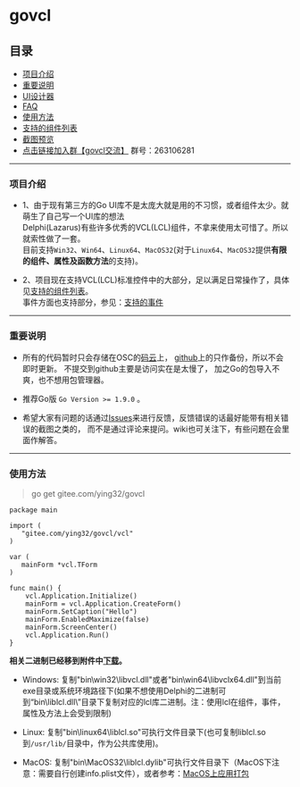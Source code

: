 # govcl

## 目录
* [项目介绍](#项目介绍)
* [重要说明](#重要说明)
* [UI设计器](https://gitee.com/ying32/govcl/wikis/pages?title=%E5%89%8D%E8%A8%80&parent=%E8%AE%BE%E8%AE%A1%E5%99%A8%E5%B8%AE%E5%8A%A9)
* [FAQ](https://gitee.com/ying32/govcl/wikis/pages)
* [使用方法](#使用方法)
* [支持的组件列表](https://gitee.com/ying32/govcl/wikis/pages?title=%E6%94%AF%E6%8C%81%E7%9A%84%E7%BB%84%E4%BB%B6%E5%88%97%E8%A1%A8&parent=)
* [截图预览](https://gitee.com/ying32/govcl/tree/master/Screenshot)
* [点击链接加入群【govcl交流】](https://jq.qq.com/?_wv=1027&k=5Sv7Qiq) 群号：263106281

---
### 项目介绍

* 1、由于现有第三方的Go UI库不是太庞大就是用的不习惯，或者组件太少。就萌生了自己写一个UI库的想法  
     Delphi(Lazarus)有些许多优秀的VCL(LCL)组件，不拿来使用太可惜了。所以就索性做了一套。  
     目前支持`Win32`、`Win64`、`Linux64`、`MacOS32`(对于`Linux64`、`MacOS32`提供**有限的组件、属性及函数方法**的支持)。      
 
* 2、项目现在支持VCL(LCL)标准控件中的大部分，足以满足日常操作了，具体见[支持的组件列表](https://gitee.com/ying32/govcl/wikis/pages?title=%E6%94%AF%E6%8C%81%E7%9A%84%E7%BB%84%E4%BB%B6%E5%88%97%E8%A1%A8&parent=)。  
     事件方面也支持部分，参见：[支持的事件](https://gitee.com/ying32/govcl/wikis/pages?title=%E6%94%AF%E6%8C%81%E7%9A%84%E4%BA%8B%E4%BB%B6&parent=)    
 
---
### 重要说明
* 所有的代码暂时只会存储在OSC的[码云](https://gitee.com/ying32/govcl)上， [github](https://github.com/ying32/govcl)上的只作备份，所以不会即时更新。
不提交到github主要是访问实在是太慢了， 加之Go的包导入不爽，也不想用包管理器。   
 
* 推荐Go版 `Go Version >= 1.9.0` 。   

* 希望大家有问题的话通过[Issues](https://gitee.com/ying32/govcl/issues)来进行反馈，反馈错误的话最好能带有相关错误的截图之类的， 而不是通过评论来提问。wiki也可关注下，有些问题在会里面作解答。  

---
### 使用方法
> go get gitee.com/ying32/govcl  

```golang
package main

import (
   "gitee.com/ying32/govcl/vcl"
)

var (
   mainForm *vcl.TForm
)

func main() {
    vcl.Application.Initialize()
    mainForm = vcl.Application.CreateForm()
    mainForm.SetCaption("Hello")
    mainForm.EnabledMaximize(false)
    mainForm.ScreenCenter()
    vcl.Application.Run()
}

```  
**相关二进制已经移到附件中[下载](https://gitee.com/ying32/govcl/attach_files)。**  

* Windows: 复制"bin\win32\libvcl.dll"或者"bin\win64\libvclx64.dll"到当前exe目录或系统环境路径下(如果不想使用Delphi的二进制可到“bin\liblcl.dll\”目录下复制对应的lcl库二进制。注：使用lcl在组件，事件，属性及方法上会受到限制)  

* Linux: 复制"bin\linux64\liblcl.so"可执行文件目录下(也可复制liblcl.so到`/usr/lib/`目录中，作为公共库使用)。  

* MacOS: 复制"bin\MacOS32\liblcl.dylib"可执行文件目录下（MacOS下注意：需要自行创建info.plist文件），或者参考：[MacOS上应用打包](https://gitee.com/ying32/govcl/wikis/pages?title=APP%E6%89%93%E5%8C%85&parent=FAQ%2FMac-OS) 


 
